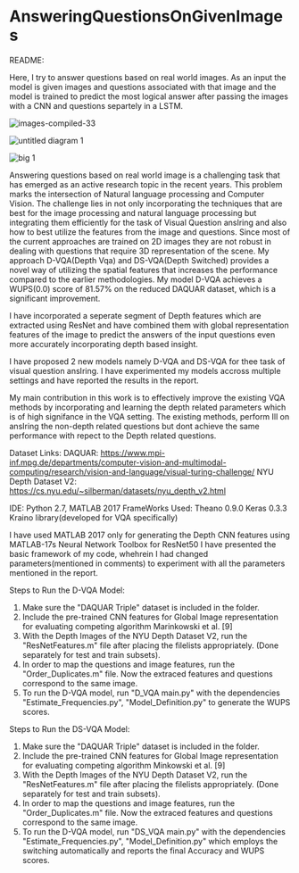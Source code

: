 # AnsweringQuestionsOnGivenImages

README:

Here, I try to answer questions based on real world images. 
As an input the model is given images and questions associated 
with that image and the model is trained to predict the most 
logical answer after passing the images with a CNN and questions separtely in a LSTM.

![images-compiled-33](https://user-images.githubusercontent.com/35123745/34661118-5ed0b6f4-f415-11e7-8820-a4dea2caf754.jpg)


![untitled diagram 1](https://user-images.githubusercontent.com/35123745/34661138-a7ce17c0-f415-11e7-9e4a-646222b9aca4.jpg)


![big 1](https://user-images.githubusercontent.com/35123745/34661161-c67f470c-f415-11e7-9852-62b4ae326982.jpg)




Answering questions based on real world image is
a challenging task that has emerged as an active research topic in
the recent years. This problem marks the intersection of Natural
language processing and Computer Vision. The challenge lies in
not only incorporating the techniques that are best for the image
processing and natural language processing but integrating them
efficiently for the task of Visual Question ansIring and also
how to best utilize the features from the image and questions.
Since most of the current approaches are trained on 2D images
they are not robust in dealing with questions that require 3D
representation of the scene. My approach D-VQA(Depth Vqa) and DS-VQA(Depth Switched)
provides a novel way of utilizing the spatial features that increases
the performance compared to the earlier methodologies. My
model D-VQA achieves a WUPS(0.0) score of 81.57% on the
reduced DAQUAR dataset, which is a significant improvement.

I have incorporated a seperate segment of Depth features which are extracted using ResNet and have combined them with global representation features of the image to predict
 the answers of the input questions even more accurately incorporating depth based insight.


I have proposed 2 new models namely D-VQA and DS-VQA for thee task of visual question ansIring.
I have experimented my models accross multiple settings and have reported the results in the report.

My main contribution in this work is to effectively improve the existing VQA methods by incorporating and learning the 
depth related parameters which is of high signifance in the VQA setting. The existing methods, perform Ill on ansIring the non-depth related questions but dont achieve the same performance with repect to the Depth related questions. 

Dataset Links: 
DAQUAR: https://www.mpi-inf.mpg.de/departments/computer-vision-and-multimodal-computing/research/vision-and-language/visual-turing-challenge/
NYU Depth Dataset V2: https://cs.nyu.edu/~silberman/datasets/nyu_depth_v2.html

IDE: Python 2.7, MATLAB 2017 
FrameWorks Used: Theano 0.9.0
				 Keras 0.3.3
				 Kraino library(developed for VQA specifically)

I have used MATLAB 2017 only for generating the Depth CNN features using MATLAB-17s Neural Network Toolbox for ResNet50
I have presented the basic framework of my code, whehrein I had changed parameters(mentioned in comments) to experiment with all the parameters mentioned in the report.

Steps to Run the D-VQA Model:
1) Make sure the "DAQUAR Triple" dataset is included in the folder.
2) Include the pre-trained CNN features for Global Image representation for evaluating competing algorithm Marinkowski et al. [9]
3) With the Depth Images of the NYU Depth Dataset V2, run the "ResNetFeatures.m" file after placing the filelists appropriately. (Done separately for test and train subsets).
4) In order to map the questions and image features, run the "Order_Duplicates.m" file. Now the extraced features and questions correspond to the same image.
5) To run the D-VQA model, run "D_VQA main.py" with the dependencies "Estimate_Frequencies.py", "Model_Definition.py" to generate the WUPS scores.

Steps to Run the DS-VQA Model:
1) Make sure the "DAQUAR Triple" dataset is included in the folder.
2) Include the pre-trained CNN features for Global Image representation for evaluating competing algorithm Minkowski et al. [9]
3) With the Depth Images of the NYU Depth Dataset V2, run the "ResNetFeatures.m" file after placing the filelists appropriately. (Done separately for test and train subsets).
4) In order to map the questions and image features, run the "Order_Duplicates.m" file. Now the extraced features and questions correspond to the same image.
5) To run the D-VQA model, run "DS_VQA main.py" with the dependencies "Estimate_Frequencies.py", "Model_Definition.py" which employs the switching automatically and reports the final Accuracy and WUPS scores.

